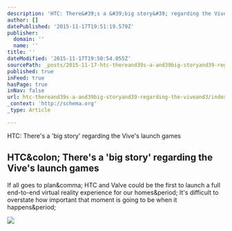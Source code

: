 ```yaml
---
description: 'HTC: There&#39;s a &#39;big story&#39; regarding the Vive&#39;s launch games'
author: []
datePublished: '2015-11-17T19:51:19.579Z'
publisher:
  domain: ''
  name: ''
title: ''
dateModified: '2015-11-17T19:50:54.055Z'
sourcePath: _posts/2015-11-17-htc-thereand39s-a-and39big-storyand39-regarding-the-viveand3.md
published: true
inFeed: true
hasPage: true
inNav: false
url: htc-thereand39s-a-and39big-storyand39-regarding-the-viveand3/index.html
_context: 'http://schema.org'
_type: Article

---
```

HTC: There's a 'big story' regarding the Vive's launch games

<article style=""><h1>HTC&amp;colon; There's a 'big story' regarding the Vive's launch games</h1><p>If all goes to plan&amp;comma; HTC and Valve could be the first to launch a full end-to-end virtual reality experience for our homes&amp;period; It's difficult to overstate how important that moment is going to be when it happens&amp;period;</p><img src="http://cdn.mos.techradar.com/art/games/Valve/HalfLife%203/Half%20Life%203%20hub%20hero-1200-80.jpg" /></article>